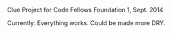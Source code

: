 Clue Project for Code Fellows Foundation 1, Sept. 2014

Currently: Everything works. Could be made more DRY.
